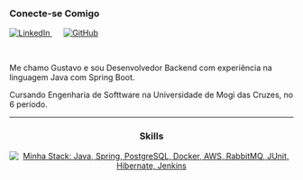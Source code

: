 <h3> Conecte-se Comigo</h3>

<p>
  <a href="https://www.linkedin.com/in/gustavokowalski/" target="_blank" style="margin-right: 20px;">
    <img src="https://img.shields.io/badge/LinkedIn-0077B5?style=for-the-badge&logo=linkedin&logoColor=white" alt="LinkedIn" />
  </a>
  <a href="https://gitfollio.vercel.app/kowalskiig" target="_blank">
    <img src="https://img.shields.io/badge/GitHub-100000?style=for-the-badge&logo=github&logoColor=white" alt="GitHub" />
  </a>
</p>

<br>
  
</p>
<p>
  Me chamo Gustavo e sou Desenvolvedor Backend com experiência na linguagem Java com Spring Boot.
</p>
<p>
  Cursando Engenharia de Softtware na Universidade de Mogi das Cruzes, no 6 período.
</p>

---

<h3 align="center">Skills</h3>

<p align="center">
  <a href="https://skillicons.dev">
    <img src="https://skillicons.dev/icons?i=java,spring,postgres,docker,aws,rabbitmq,hibernate,git,githubactions,idea" alt="Minha Stack: Java, Spring, PostgreSQL, Docker, AWS, RabbitMQ, JUnit, Hibernate, Jenkins" />
  </a>
</p>




